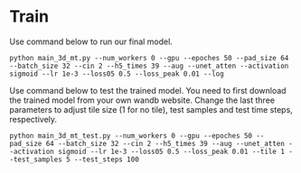 # Train

Use command below to run our final model.

```shell
python main_3d_mt.py --num_workers 0 --gpu --epoches 50 --pad_size 64 --batch_size 32 --cin 2 --h5_times 39 --aug --unet_atten --activation sigmoid --lr 1e-3 --loss05 0.5 --loss_peak 0.01 --log
```

Use command below to test the trained model. You need to first download the trained model from your own wandb website. Change the last three parameters to adjust tile size (1 for no tile), test samples and test time steps, respectively. 

```shell
python main_3d_mt_test.py --num_workers 0 --gpu --epoches 50 --pad_size 64 --batch_size 32 --cin 2 --h5_times 39 --aug --unet_atten --activation sigmoid --lr 1e-3 --loss05 0.5 --loss_peak 0.01 --tile 1 --test_samples 5 --test_steps 100
```

